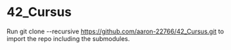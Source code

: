 # 42_Cursus
Run
	git clone --recursive https://github.com/aaron-22766/42_Cursus.git
to import the repo including the submodules.

